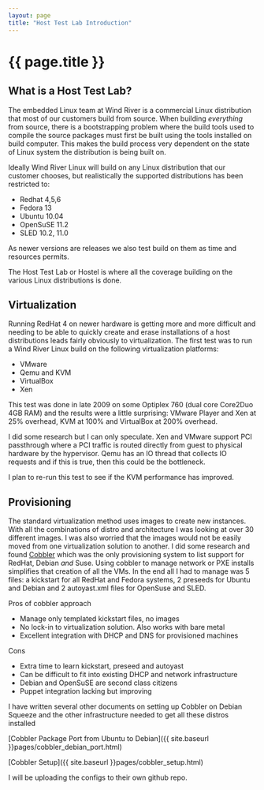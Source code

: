 ```yaml
---
layout: page
title: "Host Test Lab Introduction"
---
```


# {{ page.title }}

## What is a Host Test Lab?

The embedded Linux team at Wind River is a commercial Linux
distribution that most of our customers build from source. When
building _everything_ from source, there is a bootstrapping problem
where the build tools used to compile the source packages must first
be built using the tools installed on build computer. This makes the
build process very dependent on the state of Linux system the
distribution is being built on.

Ideally Wind River Linux will build on any Linux distribution that
our customer chooses, but realistically the supported distributions
has been restricted to:

* Redhat 4,5,6
* Fedora 13
* Ubuntu 10.04
* OpenSuSE 11.2
* SLED 10.2, 11.0

As newer versions are releases we also test build on them as time and
resources permits.

The Host Test Lab or Hostel is where all the coverage building on the
various Linux distributions is done.

## Virtualization

Running RedHat 4 on newer hardware is getting more and more difficult
and needing to be able to quickly create and erase installations of a
host distributions leads fairly obviously to virtualization. The first
test was to run a Wind River Linux build on the following
virtualization platforms:

* VMware
* Qemu and KVM
* VirtualBox
* Xen

This test was done in late 2009 on some Optiplex 760 (dual core
Core2Duo 4GB RAM) and the results were a little
surprising: VMware Player and Xen at 25% overhead, KVM at 100% and
VirtualBox at 200% overhead. 

I did some research but I can only speculate. Xen and VMware support
PCI passthrough where a PCI traffic is routed directly from guest to
physical hardware by the hypervisor. Qemu has an IO thread that
collects IO requests and if this is true, then this could be the
bottleneck.

I plan to re-run this test to see if the KVM performance has
improved.

## Provisioning

The standard virtualization method uses images to create new
instances. With all the combinations of distro and architecture I was
looking at over 30 different images. I was also worried that the
images would not be easily moved from one virtualization solution to
another. I did some research and found
[Cobbler](https://github.com/cobbler/cobbler) which was the only
provisioning system to list support for RedHat, Debian _and_
Suse. Using cobbler to manage network or PXE installs simplifies that
creation of all the VMs. In the end all I had to manage was 5 files: a
kickstart for all RedHat and Fedora systems, 2 preseeds for Ubuntu and
Debian and 2 autoyast.xml files for OpenSuse and SLED.

Pros of cobbler approach
- Manage only templated kickstart files, no images
- No lock-in to virtualization solution. Also works with bare metal
- Excellent integration with DHCP and DNS for provisioned machines

Cons
- Extra time to learn kickstart, preseed and autoyast
- Can be difficult to fit into existing DHCP and network
  infrastructure
- Debian and OpenSuSE are second class citizens
- Puppet integration lacking but improving

I have written several other documents on setting up Cobbler on Debian
Squeeze and the other infrastructure needed to get all these distros
installed

[Cobbler Package Port from Ubuntu to Debian]({{ site.baseurl }}pages/cobbler_debian_port.html)

[Cobbler Setup]({{ site.baseurl }}pages/cobbler_setup.html)

I will be uploading the configs to their own github repo.
